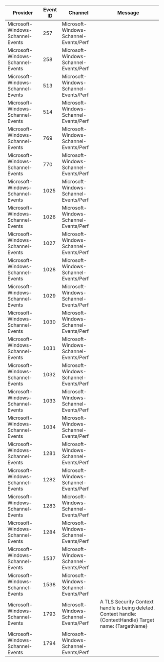 Provider                           |  Event ID  |  Channel                                 |  Message
-----------------------------------|------------|------------------------------------------|---------------------------------------------------------------------------------------------------------------
Microsoft-Windows-Schannel-Events  |  257       |  Microsoft-Windows-Schannel-Events/Perf  |
Microsoft-Windows-Schannel-Events  |  258       |  Microsoft-Windows-Schannel-Events/Perf  |
Microsoft-Windows-Schannel-Events  |  513       |  Microsoft-Windows-Schannel-Events/Perf  |
Microsoft-Windows-Schannel-Events  |  514       |  Microsoft-Windows-Schannel-Events/Perf  |
Microsoft-Windows-Schannel-Events  |  769       |  Microsoft-Windows-Schannel-Events/Perf  |
Microsoft-Windows-Schannel-Events  |  770       |  Microsoft-Windows-Schannel-Events/Perf  |
Microsoft-Windows-Schannel-Events  |  1025      |  Microsoft-Windows-Schannel-Events/Perf  |
Microsoft-Windows-Schannel-Events  |  1026      |  Microsoft-Windows-Schannel-Events/Perf  |
Microsoft-Windows-Schannel-Events  |  1027      |  Microsoft-Windows-Schannel-Events/Perf  |
Microsoft-Windows-Schannel-Events  |  1028      |  Microsoft-Windows-Schannel-Events/Perf  |
Microsoft-Windows-Schannel-Events  |  1029      |  Microsoft-Windows-Schannel-Events/Perf  |
Microsoft-Windows-Schannel-Events  |  1030      |  Microsoft-Windows-Schannel-Events/Perf  |
Microsoft-Windows-Schannel-Events  |  1031      |  Microsoft-Windows-Schannel-Events/Perf  |
Microsoft-Windows-Schannel-Events  |  1032      |  Microsoft-Windows-Schannel-Events/Perf  |
Microsoft-Windows-Schannel-Events  |  1033      |  Microsoft-Windows-Schannel-Events/Perf  |
Microsoft-Windows-Schannel-Events  |  1034      |  Microsoft-Windows-Schannel-Events/Perf  |
Microsoft-Windows-Schannel-Events  |  1281      |  Microsoft-Windows-Schannel-Events/Perf  |
Microsoft-Windows-Schannel-Events  |  1282      |  Microsoft-Windows-Schannel-Events/Perf  |
Microsoft-Windows-Schannel-Events  |  1283      |  Microsoft-Windows-Schannel-Events/Perf  |
Microsoft-Windows-Schannel-Events  |  1284      |  Microsoft-Windows-Schannel-Events/Perf  |
Microsoft-Windows-Schannel-Events  |  1537      |  Microsoft-Windows-Schannel-Events/Perf  |
Microsoft-Windows-Schannel-Events  |  1538      |  Microsoft-Windows-Schannel-Events/Perf  |
Microsoft-Windows-Schannel-Events  |  1793      |  Microsoft-Windows-Schannel-Events/Perf  |  A TLS Security Context handle is being deleted.   Context handle: {ContextHandle}   Target name: {TargetName}
Microsoft-Windows-Schannel-Events  |  1794      |  Microsoft-Windows-Schannel-Events/Perf  |